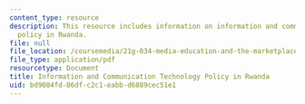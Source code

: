 ```yaml
---
content_type: resource
description: This resource includes information on information and communication technology
  policy in Rwanda.
file: null
file_location: /coursemedia/21g-034-media-education-and-the-marketplace-fall-2005/bd9084fd06dfc2c1eabbd6889cec51e1_MIT21G_034F05_ictpolicyrwa.pdf
file_type: application/pdf
resourcetype: Document
title: Information and Communication Technology Policy in Rwanda
uid: bd9084fd-06df-c2c1-eabb-d6889cec51e1
---
```

